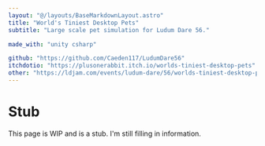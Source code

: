 ```yaml
---
layout: "@/layouts/BaseMarkdownLayout.astro"
title: "World's Tiniest Desktop Pets"
subtitle: "Large scale pet simulation for Ludum Dare 56."

made_with: "unity csharp"

github: "https://github.com/Caeden117/LudumDare56"
itchdotio: "https://plusonerabbit.itch.io/worlds-tiniest-desktop-pets"
other: "https://ldjam.com/events/ludum-dare/56/worlds-tiniest-desktop-pets"
---
```


# Stub

This page is WIP and is a stub. I'm still filling in information.